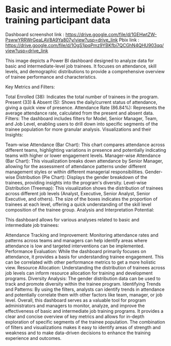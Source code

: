 #  Basic and intermediate Power bi training participant data

Dashboard screenshot link : https://drive.google.com/file/d/1GEHwtZW-PswwYRRWrGeaLAV8A9Ya807y/view?usp=drive_link
Pbix link : https://drive.google.com/file/d/1OgS1jpqPmz9YBKfbi7QCGhN4QHU903qq/view?usp=drive_link

This image depicts a Power BI dashboard designed to analyze data for basic and intermediate-level job trainees. It focuses on attendance, skill levels, and demographic distributions to provide a comprehensive overview of trainee performance and characteristics.

Key Metrics and Filters:

Total Enrolled (38): Indicates the total number of trainees in the program.
Present (33) & Absent (5): Shows the daily/current status of attendance, giving a quick view of presence.
Attendance Rate (86.84%): Represents the average attendance rate, calculated from the present and absent data.
Filters: The dashboard includes filters for Model, Senior Manager, Team, and Job Level, enabling users to drill down into specific segments of the trainee population for more granular analysis.
Visualizations and their Insights:

Team-wise Attendance (Bar Chart): This chart compares attendance across different teams, highlighting variations in presence and potentially indicating teams with higher or lower engagement levels.
Manager-wise Attendance (Bar Chart): This visualization breaks down attendance by Senior Manager, allowing for the assessment of attendance patterns under different management styles or within different managerial responsibilities.
Gender-wise Distribution (Pie Chart): Displays the gender breakdown of the trainees, providing insights into the program's diversity.
Level-wise Distribution (Treemap): This visualization shows the distribution of trainees across different job levels (Analyst, Executive, Senior Analyst, Senior Executive, and others). The size of the boxes indicates the proportion of trainees at each level, offering a quick understanding of the skill level composition of the trainee group.
Analysis and Interpretation Potential:

This dashboard allows for various analyses related to basic and intermediate job trainees:

Attendance Tracking and Improvement: Monitoring attendance rates and patterns across teams and managers can help identify areas where attendance is low and targeted interventions can be implemented.
Performance Evaluation: While the dashboard primarily focuses on attendance, it provides a basis for understanding trainee engagement. This can be correlated with other performance metrics to get a more holistic view.
Resource Allocation: Understanding the distribution of trainees across job levels can inform resource allocation for training and development programs.
Diversity Analysis: The gender distribution data can be used to track and promote diversity within the trainee program.
Identifying Trends and Patterns: By using the filters, analysts can identify trends in attendance and potentially correlate them with other factors like team, manager, or job level.
Overall, this dashboard serves as a valuable tool for program administrators and managers to monitor, analyze, and improve the effectiveness of basic and intermediate job training programs. It provides a clear and concise overview of key metrics and allows for in-depth exploration of specific segments of the trainee population. The combination of filters and visualizations makes it easy to identify areas of strength and weakness and to make data-driven decisions to enhance the training experience and outcomes.
